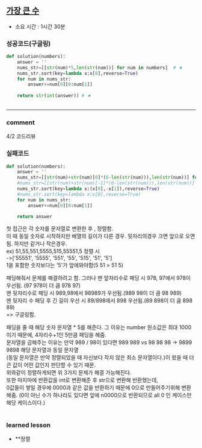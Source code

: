
## [가장 큰 수](https://programmers.co.kr/learn/courses/30/lessons/42746?language=python3)
* 소요 시간 :  1시간 30분

### 성공코드(구글링)
```python
def solution(numbers):
    answer = ''
    nums_str=[[str(num)*5,len(str(num))] for num in numbers]  # ★
    nums_str.sort(key=lambda x:x[0],reverse=True)
    for num in nums_str:
        answer+=num[0][0:num[1]]
    
    return str(int(answer)) # ★
  
```

----------------------------------------------------------------------------
### comment 
4/2 코드리뷰 
### 실패코드
```python
def solution(numbers):
    answer = ''
    nums_str=[[str(num)+str(num)[0]*(6-len(str(num))),len(str(num))] for num in numbers] 
    #nums_str=[[str(num)+str(num)[-1]*(6-len(str(num))),len(str(num))] for num in numbers] 
    nums_str.sort(key=lambda x:(x[0],-x[1]),reverse=True)
    #nums_str.sort(key=lambda x:x[0],reverse=True)
    for num in nums_str:
        answer+=num[0][0:num[1]]

    return answer

``` 
   
첫 접근은 각 숫자를 문자열로 변환한 후 , 정렬함.    
이 때 동일 숫자로 시작하지만 배열의 길이가 다른 경우. 뒷자리의경우 크면 앞으로 오면 됨. 하지만 같거나 작은경우.   
ex) 51,55,551,5555,515,55551,5 정렬 시     
 ->['55551', '5555', '551', '55', '515', '51', '5']    
 1을 포함한 숫자보다는 '5'가 앞에와야함(5 51  > 51 5)  
 
패딩해줘서 문제를 해결하려고 함.
그러나
맨 앞자리수로 패딩 시 978, 97에서 978이 우선됨. (97 978이 더 큼 978 97)  
맨 뒷자리수로 패딩 시 989,98에서 98989가 우선됨.(989 98이 더 큼 98 989)  
맨 뒷자리 수 패딩 후 긴 길이 우선 시 89/898에서 898 우선됨.(89 898이 더 큼 898 89)  
=> 구글링함.   

패딩을 줄 때 해당 숫자 문자열 * 5를 해준다. 
그 이유는 number 원소값은 최대 1000이기 때문에, 4자리수+1인 5만큼 패딩을 해줌.   
문자열을 곱해주는 이유는 만약 989 / 98이 있다면 989 989  vs 98 98 98 -> 9899 9898 해당 문자열과 동일 문자열     
(동일 문자열은 만약 정렬되었을 때 자신보다 작지 않은 최소 문자열이다.)이 왔을 때 더 큰 값이 어떤 값인지 판단할 수 있기 때문.  
위와같이 정렬하게되면 위 3가지 문제가 해결 가능해진다.   
또한 마지마에 반환값을 int로 변환해준 후 str으로 변환해 반환했는데,  
0값들이 쌓일 경우에 0000과 같은 값을 반환하기 때문에 0으로 만들어주기위해 변환해줌. (0이 아닌 수가 하나라도 있다면 앞에 n0000으로 반환되므로 all 0 인 케이스만 해당 케이스이다.)   



#
#
 ### learned lesson
 
* **정렬
#
#
 
 
 
 

